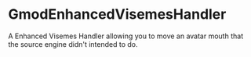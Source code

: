# GmodEnhancedVisemesHandler
A Enhanced Visemes Handler allowing you to move an avatar mouth that the source engine didn't intended to do.
